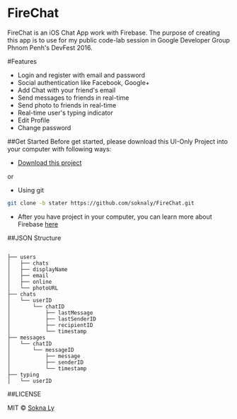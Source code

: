 # FireChat
FireChat is an iOS Chat App work with Firebase. The purpose of creating this app is to use for my public code-lab session in Google Developer Group Phnom Penh's DevFest 2016. 

#Features
- Login and register with email and password
- Social authentication like Facebook, Google+
- Add Chat with your friend's email
- Send messages to friends in real-time 
- Send photo to friends in real-time
- Real-time user's typing indicator 
- Edit Profile
- Change password

##Get Started
Before get started, please download this UI-Only Project into your computer with following ways:

- [Download this project](https://github.com/soknaly/FireChat/archive/starter.zip)

or

- Using git 

```bash
git clone -b stater https://github.com/soknaly/FireChat.git
```
- After you have project in your computer, you can learn more about Firebase [here](https://firebase.google.com/docs/ios/setup)

##JSON Structure 
```

├── users
│   ├── chats
│   ├── displayName
│   ├── email
│   ├── online
│   └── photoURL
├── chats
│   └── userID
│       └── chatID
│           ├── lastMessage
│           ├── lastSenderID
│           ├── recipientID
│           └── timestamp
├── messages
│   └── chatID
│       └── messageID
│           ├── message
│           ├── senderID
│           └── timestamp
├── typing
│   └── userID

```

##LICENSE

MIT © [Sokna Ly](https://www.linkedin.com/in/soknaly)
